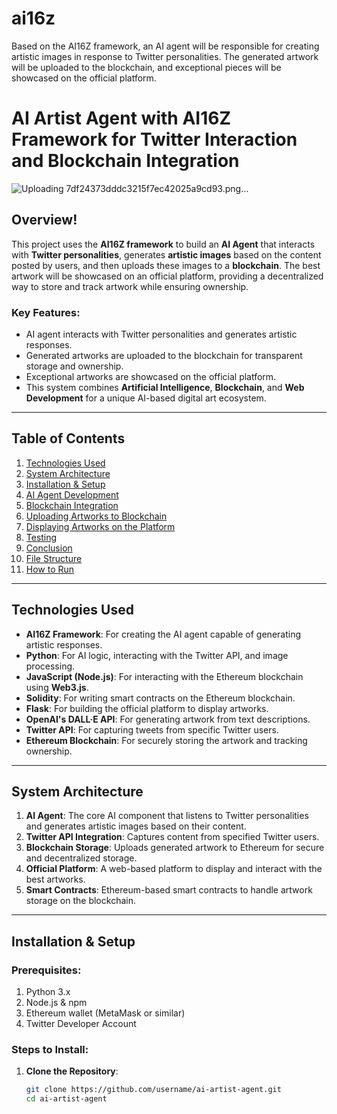 # ai16z
Based on the AI16Z framework, an AI agent will be responsible for creating artistic images in response to Twitter personalities. The generated artwork will be uploaded to the blockchain, and exceptional pieces will be showcased on the official platform.
# AI Artist Agent with AI16Z Framework for Twitter Interaction and Blockchain Integration

![Uploading 7df24373dddc3215f7ec42025a9cd93.png…]()

## Overview!


This project uses the **AI16Z framework** to build an **AI Agent** that interacts with **Twitter personalities**, generates **artistic images** based on the content posted by users, and then uploads these images to a **blockchain**. The best artwork will be showcased on an official platform, providing a decentralized way to store and track artwork while ensuring ownership.

### Key Features:

- AI agent interacts with Twitter personalities and generates artistic responses.
- Generated artworks are uploaded to the blockchain for transparent storage and ownership.
- Exceptional artworks are showcased on the official platform.
- This system combines **Artificial Intelligence**, **Blockchain**, and **Web Development** for a unique AI-based digital art ecosystem.

---

## Table of Contents

1. [Technologies Used](#technologies-used)
2. [System Architecture](#system-architecture)
3. [Installation & Setup](#installation-setup)
4. [AI Agent Development](#ai-agent-development)
5. [Blockchain Integration](#blockchain-integration)
6. [Uploading Artworks to Blockchain](#uploading-artworks-to-blockchain)
7. [Displaying Artworks on the Platform](#displaying-artworks-on-platform)
8. [Testing](#testing)
9. [Conclusion](#conclusion)
10. [File Structure](#file-structure)
11. [How to Run](#how-to-run)

---

## Technologies Used

- **AI16Z Framework**: For creating the AI agent capable of generating artistic responses.
- **Python**: For AI logic, interacting with the Twitter API, and image processing.
- **JavaScript (Node.js)**: For interacting with the Ethereum blockchain using **Web3.js**.
- **Solidity**: For writing smart contracts on the Ethereum blockchain.
- **Flask**: For building the official platform to display artworks.
- **OpenAI's DALL·E API**: For generating artwork from text descriptions.
- **Twitter API**: For capturing tweets from specific Twitter users.
- **Ethereum Blockchain**: For securely storing the artwork and tracking ownership.

---

## System Architecture

1. **AI Agent**: The core AI component that listens to Twitter personalities and generates artistic images based on their content.
2. **Twitter API Integration**: Captures content from specified Twitter users.
3. **Blockchain Storage**: Uploads generated artwork to Ethereum for secure and decentralized storage.
4. **Official Platform**: A web-based platform to display and interact with the best artworks.
5. **Smart Contracts**: Ethereum-based smart contracts to handle artwork storage on the blockchain.

---

## Installation & Setup

### Prerequisites:

1. Python 3.x
2. Node.js & npm
3. Ethereum wallet (MetaMask or similar)
4. Twitter Developer Account

### Steps to Install:

1. **Clone the Repository**:
   ```bash
   git clone https://github.com/username/ai-artist-agent.git
   cd ai-artist-agent
